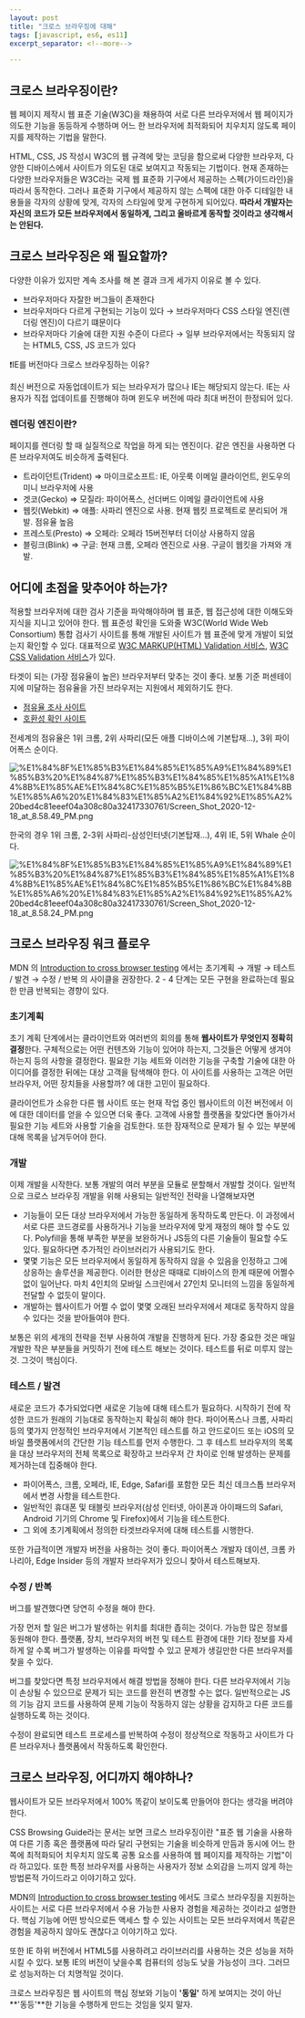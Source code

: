 ```yaml
---
layout: post
title: "크로스 브라우징에 대해"
tags: [javascript, es6, es11]
excerpt_separator: <!--more-->

---
```




## 크로스 브라우징이란?

웹 페이지 제작시 웹 표준 기술(W3C)을 채용하여 서로 다른 브라우저에서 웹 페이지가 의도한 기능을 동등하게 수행하며 어느 한 브라우저에 최적화되어 치우치지 않도록 페이지를 제작하는 기법을 말한다. 

HTML, CSS, JS 작성시 W3C의 웹 규격에 맞는 코딩을 함으로써 다양한 브라우저, 다양한 디바이스에서 사이트가 의도된 대로 보여지고 작동되는 기법이다. 현재 존재하는 다양한 브라우저들은 W3C라는 국제 웹 표준화 기구에서 제공하는 스펙(가이드라인)을 따라서 동작한다. 그러나 표준화 기구에서 제공하지 않는 스펙에 대한 아주 디테일한 내용들을 각자의 상황에 맞게, 각자의 스타일에 맞게 구현하게 되어있다. **따라서 개발자는 자신의 코드가 모든 브라우저에서 동일하게, 그리고 올바르게 동작할 것이라고 생각해서는 안된다.**

## 크로스 브라우징은 왜 필요할까?

다양한 이유가 있지만 계속 조사를 해 본 결과 크게 세가지 이유로 볼 수 있다.

- 브라우저마다 자잘한 버그들이 존재한다
- 브라우저마다 다르게 구현되는 기능이 있다 → 브라우저마다 CSS 스타일 엔진(렌더링 엔진)이 다르기 떄문이다
- 브라우저마다 기술에 대한 지원 수준이 다르다 → 일부 브라우저에서는 작동되지 않는 HTML5, CSS, JS 코드가 있다

❗IE를 버전마다 크로스 브라우징하는 이유?

최신 버전으로 자동업데이트가 되는 브라우저가 많으나 IE는 해당되지 않는다. IE는 사용자가 직접 업데이트를 진행해야 하며 윈도우 버전에 따라 최대 버전이 한정되어 있다. 

### 렌더링 엔진이란?

페이지를 렌더링 할 때 실질적으로 작업을 하게 되는 엔진이다. 같은 엔진을 사용하면 다른 브라우저여도 비슷하게 출력된다. 

- 트라이던트(Trident) ⇒ 마이크로소프트: IE, 아웃룩 이메일 클라이언트, 윈도우의 미니 브라우저에 사용
- 겟코(Gecko) ⇒ 모질라: 파이어폭스, 선더버드 이메일 클라이언트에 사용
- 웹킷(Webkit) ⇒ 애플: 사파리 엔진으로 사용. 현재 웹킷 프로젝트로 분리되어 개발. 점유율 높음
- 프레스토(Presto) ⇒ 오페라: 오페라 15버전부터 더이상 사용하지 않음
- 블링크(Blink) ⇒ 구글: 현재 크롬, 오페라 엔진으로 사용. 구글이 웹킷을 가져와 개발.

## 어디에 초점을 맞추어야 하는가?

적용할 브라우저에 대한 검사 기준을 파악해야하며 웹 표준, 웹 접근성에 대한 이해도와 지식을 지니고 있어야 한다. 웹 표준성 확인을 도와줄 W3C(World Wide Web Consortium) 통합 검사기 사이트를 통해 개발된 사이트가 웹 표준에 맞게 개발이 되었는지 확인할 수 있다. 대표적으로 [W3C MARKUP(HTML) Validation 서비스]([https://validator.w3.org/](https://validator.w3.org/)), [W3C CSS Validation 서비스]([http://www.css-validator.org/validator.html.ko](http://www.css-validator.org/validator.html.ko))가 있다.

타겟이 되는 (가장 점유율이 높은) 브라우저부터 맞추는 것이 좋다. 보통 기준 퍼센테이지에 미달하는 점유율을 가진 브라우저는 지원에서 제외하기도 한다. 

- [점유율 조사 사이트](http://gs.statcounter.com)
- [호환성 확인 사이트](https://caniuse.com)

전세계의 점유율은 1위 크롬, 2위 사파리(모든 애플 디바이스에 기본탑재...), 3위 파이어폭스 순이다.

![%E1%84%8F%E1%85%B3%E1%84%85%E1%85%A9%E1%84%89%E1%85%B3%20%E1%84%87%E1%85%B3%E1%84%85%E1%85%A1%E1%84%8B%E1%85%AE%E1%84%8C%E1%85%B5%E1%86%BC%E1%84%8B%E1%85%A6%20%E1%84%83%E1%85%A2%E1%84%92%E1%85%A2%20bed4c81eeef04a308c80a32417330761/Screen_Shot_2020-12-18_at_8.58.49_PM.png](%E1%84%8F%E1%85%B3%E1%84%85%E1%85%A9%E1%84%89%E1%85%B3%20%E1%84%87%E1%85%B3%E1%84%85%E1%85%A1%E1%84%8B%E1%85%AE%E1%84%8C%E1%85%B5%E1%86%BC%E1%84%8B%E1%85%A6%20%E1%84%83%E1%85%A2%E1%84%92%E1%85%A2%20bed4c81eeef04a308c80a32417330761/Screen_Shot_2020-12-18_at_8.58.49_PM.png)

한국의 경우 1위 크롬, 2-3위 사파리-삼성인터넷(기본탑재...), 4위 IE, 5위 Whale 순이다.

![%E1%84%8F%E1%85%B3%E1%84%85%E1%85%A9%E1%84%89%E1%85%B3%20%E1%84%87%E1%85%B3%E1%84%85%E1%85%A1%E1%84%8B%E1%85%AE%E1%84%8C%E1%85%B5%E1%86%BC%E1%84%8B%E1%85%A6%20%E1%84%83%E1%85%A2%E1%84%92%E1%85%A2%20bed4c81eeef04a308c80a32417330761/Screen_Shot_2020-12-18_at_8.58.24_PM.png](%E1%84%8F%E1%85%B3%E1%84%85%E1%85%A9%E1%84%89%E1%85%B3%20%E1%84%87%E1%85%B3%E1%84%85%E1%85%A1%E1%84%8B%E1%85%AE%E1%84%8C%E1%85%B5%E1%86%BC%E1%84%8B%E1%85%A6%20%E1%84%83%E1%85%A2%E1%84%92%E1%85%A2%20bed4c81eeef04a308c80a32417330761/Screen_Shot_2020-12-18_at_8.58.24_PM.png)

## 크로스 브라우징 워크 플로우

MDN 의 [Introduction to cross browser testing]([https://developer.mozilla.org/en-US/docs/Learn/Tools_and_testing/Cross_browser_testing/Introduction](https://developer.mozilla.org/en-US/docs/Learn/Tools_and_testing/Cross_browser_testing/Introduction)) 에서는 초기계획 → 개발 → 테스트 / 발견 → 수정 / 반복 의 사이클을 권장한다. 2 - 4 단계는 모든 구현을 완료하는데 필요한 만큼 반복되는 경향이 있다. 

### 초기계획

초기 계획 단계에서는 클라이언트와 여러번의 회의를 통해 **웹사이트가 무엇인지 정확히 결정**한다. 구체적으로는 어떤 컨텐츠와 기능이 있어야 하는지, 그것들은 어떻게 생겨야 하는지 등의 사항을 결정한다. 필요한 기능 세트와 이러한 기능을 구축할 기술에 대한 아이디어를 결정한 뒤에는 대상 고객을 탐색해야 한다. 이 사이트를 사용하는 고객은 어떤 브라우저, 어떤 장치들을 사용할까? 에 대한 고민이 필요하다. 

클라이언트가 소유한 다른 웹 사이트 또는 현재 작업 중인 웹사이트의 이전 버전에서 이에 대한 데이터를 얻을 수 있으면 더욱 좋다. 고객에 사용할 플랫폼을 찾았다면 돌아가서 필요한 기능 세트와 사용할 기술을 검토한다. 또한 잠재적으로 문제가 될 수 있는 부분에 대해 목록을 남겨두어야 한다.

### 개발

이제 개발을 시작한다. 보통 개발의 여러 부분을 모듈로 분할해서 개발할 것이다. 일반적으로 크로스 브라우징 개발을 위해 사용되는 일반적인 전략을 나열해보자면

- 기능들이 모든 대상 브라우저에서 가능한 동일하게 동작하도록 만든다. 이 과정에서 서로 다른 코드경로를 사용하거나 기능을 브라우저에 맞게 재정의 해야 할 수도 있다. Polyfill을 통해 부족한 부분을 보완하거나 JS등의 다른 기술들이 필요할 수도 있다. 필요하다면 추가적인 라이브러리가 사용되기도 한다.
- 몇몇 기능은 모든 브라우저에서 동일하게 동작하지 않을 수 있음을 인정하고 그에 상응하는 솔루션을 제공한다. 이러한 현상은 때때로 디바이스의 한계 때문에 어쩔수 없이 일어난다. 마치 4인치의 모바일 스크린에서 27인치 모니터의 느낌을 동일하게 전달할 수 없듯이 말이다.
- 개발하는 웹사이트가 어쩔 수 없이 몇몇 오래된 브라우저에서 제대로 동작하지 않을 수 있다는 것을 받아들여야 한다.

보통은 위의 세개의 전략을 전부 사용하여 개발을 진행하게 된다. 가장 중요한 것은 매일 개발한 작은 부분들을 커밋하기 전에 테스트 해보는 것이다. 테스트를 뒤로 미루지 않는것. 그것이 핵심이다.

### 테스트 / 발견

새로운 코드가 추가되었다면 새로운 기능에 대해 테스트가 필요하다. 시작하기 전에 작성한 코드가 원래의 기능대로 동작하는지 확실히 해야 한다. 파이어폭스나 크롬, 사파리 등의 몇가지 안정적인 브라우저에서 기본적인 테스트를 하고 안드로이드 또는 iOS의 모바일 플랫폼에서의 간단한 기능 테스트를 먼저 수행한다. 그 후 테스트 브라우저의 목록을 대상 브라우저의 전체 목록으로 확장하고 브라우저 간 차이로 인해 발생하는 문제를 제거하는데 집중해야 한다. 

- 파이어폭스, 크롬, 오페라, IE, Edge, Safari를 포함한 모든 최신 데크스톱 브라우저에서 변경 사항을 테스트한다.
- 일반적인 휴대폰 및 태블릿 브라우저(삼성 인터넷, 아이폰과 아이패드의 Safari, Android 기기의 Chrome 및 Firefox)에서 기능을 테스트한다.
- 그 외에 초기계획에서 정의한 타겟브라우저에 대해 테스트를 시행한다.

또한 가급적이면 개발자 버전을 사용하는 것이 좋다. 파이어폭스 개발자 데이션, 크롬 카나리아, Edge Insider 등의 개발자 브라우저가 있으니 찾아서 테스트해보자.

### 수정 / 반복

버그를 발견했다면 당연히 수정을 해야 한다. 

가장 먼저 할 일은 버그가 발생하는 위치를 최대한 좁히는 것이다. 가능한 많은 정보를 동원해야 한다. 플랫폼, 장치, 브라우저의 버전 및 테스트 환경에 대한 기타 정보를 자세하게 알 수록 버그가 발생하는 이유를 파악할 수 있고 문제가 생길만한 다른 브라우저를 찾을 수 있다.

버그를 찾았다면 특정 브라우저에서 해결 방법을 정해야 한다. 다른 브라우저에서 기능이 손상될 수 있으므로 문제가 되는 코드를 완전히 변경할 수는 없다. 일반적으로는 JS의 기능 감지 코드를 사용하여 문제 기능이 작동하지 않는 상황을 감지하고 다른 코드를 실행하도록 하는 것이다. 

수정이 완료되면 테스트 프로세스를 반복하여 수정이 정상적으로 작동하고 사이트가 다른 브라우저나 플랫폼에서 작동하도록 확인한다.

## 크로스 브라우징, 어디까지 해야하나?

웹사이트가 모든 브라우저에서 100% 똑같이 보이도록 만들어야 한다는 생각을 버려야 한다. 

CSS Browsing Guide라는 문서는 보면 크로스 브라우징이란 "표준 웹 기술을 사용하여 다른 기종 혹은 플랫폼에 따라 달리 구현되는 기술을 비슷하게 만듬과 동시에 어느 한쪽에 최적화되어 치우치지 않도록 공통 요소를 사용하여 웹 페이지를 제작하는 기법"이라 하고있다. 또한 특정 브라우저를 사용하는 사용자가 정보 소외감을 느끼지 않게 하는 방법론적 가이드라고 이야기하고 있다. 

MDN의 [Introduction to cross browser testing]([https://developer.mozilla.org/en-US/docs/Learn/Tools_and_testing/Cross_browser_testing/Introduction](https://developer.mozilla.org/en-US/docs/Learn/Tools_and_testing/Cross_browser_testing/Introduction)) 에서도 크로스 브라우징을 지원하는 사이트는 서로 다른 브라우저에서 수용 가능한 사용자 경험을 제공하는 것이라고 설명한다. 핵심 기능에 어떤 방식으로든 액세스 할 수 있는 사이트는 모든 브라우저에서 똑같은 경험을 제공하지 않아도 괜찮다고 이야기하고 있다. 

또한 IE 하위 버전에서 HTML5를 사용하려고 라이브러리를 사용하는 것은 성능을 저하시킬 수 있다. 보통 IE의 버전이 낮을수록 컴퓨터의 성능도 낮을 가능성이 크다. 그러므로 성능저하는 더 치명적일 것이다.

크로스 브라우징은 웹 사이트의 핵심 정보와 기능이 **'동일'** 하게 보여지는 것이 아닌 **'동등'**한 기능을 수행하게 만드는 것임을 잊지 말자.